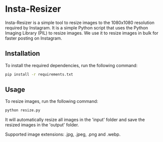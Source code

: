 # Insta-Resizer

Insta-Resizer is a simple tool to resize images to the 1080x1080 resolution required by Instagram. It is a simple Python script that uses the Python Imaging Library (PIL) to resize images. We use it to resize images in bulk for faster posting on Instagram.

## Installation

To install the required dependencies, run the following command:

```bash
pip install -r requirements.txt
```

## Usage

To resize images, run the following command:

```bash
python resize.py
```

It will automatically resize all images in the 'input' folder and save the resized images in the 'output' folder.

Supported image extensions: .jpg, .jpeg, .png and .webp.